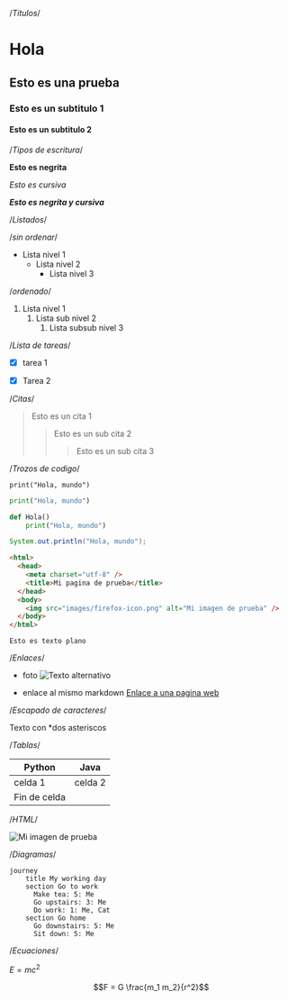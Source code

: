 
/*Titulos*/

# Hola

## Esto es una prueba

### Esto es un subtitulo 1

#### Esto es un subtitulo 2

/*Tipos de escritura*/

**Esto es negrita**

*Esto es cursiva*

***Esto es negrita y cursiva***

/*Listados*/

/*sin ordenar*/

- Lista nivel 1
  - Lista nivel 2
    - Lista nivel 3

/*ordenado*/

1. Lista nivel 1
   1. Lista sub nivel 2
      1. Lista subsub nivel 3


/*Lista de tareas*/

- [x] tarea 1
- [x] Tarea 2


/*Citas*/

> Esto es un cita 1
>> Esto es un sub cita 2
>>>Esto es un sub cita 3

/*Trozos de codigo*/

`print("Hola, mundo")`

```python
print("Hola, mundo")

def Hola()
    print("Hola, mundo")
```

```Java
System.out.println("Hola, mundo");
```

```HTML
<html>
  <head>
    <meta charset="utf-8" />
    <title>Mi pagina de prueba</title>
  </head>
  <body>
    <img src="images/firefox-icon.png" alt="Mi imagen de prueba" />
  </body>
</html>
```

```plaintext
Esto es texto plano
```

/*Enlaces*/

- foto
![Texto alternativo](https://imgs.search.brave.com/dEgm3tSfl92359icxhxo-gs5m409bVhKCQkQmW7lwds/rs:fit:500:0:0:0/g:ce/aHR0cHM6Ly9tYXJr/ZG93bi5uZXQuYnIv/YXNzZXRzL2ltZy9t/YXJrZG93bi5qcGc)  

- enlace al mismo markdown
[Enlace a una pagina web](https://markdown.es/)

/*Escapado de caracteres*/

Texto con \*dos asteriscos


/*Tablas*/

|      Python    |    Java       |
| ------------- | ------------ |
| celda 1        | celda 2       |
| Fin de celda                     | 


/*HTML*/

<html>
  <head>
    <meta charset="utf-8" />
    <title>Mi pagina de prueba</title>
  </head>
  <body>
    <img src="images/firefox-icon.png" alt="Mi imagen de prueba" />
  </body>
</html>



/*Diagramas*/


```mermaid
journey
    title My working day
    section Go to work
      Make tea: 5: Me
      Go upstairs: 3: Me
      Do work: 1: Me, Cat
    section Go home
      Go downstairs: 5: Me
      Sit down: 5: Me
```

/*Ecuaciones*/

$E=mc^2$ 

$$F = G \frac{m_1 m_2}{r^2}$$